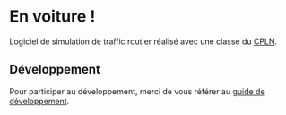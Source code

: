 # En voiture !
Logiciel de simulation de traffic routier réalisé avec une classe du [CPLN](http://www.cpln.ch).

## Développement

Pour participer au développement, merci de vous référer au [guide de développement](https://github.com/CPLN/en-voiture/wiki/Guide-de-développement).
